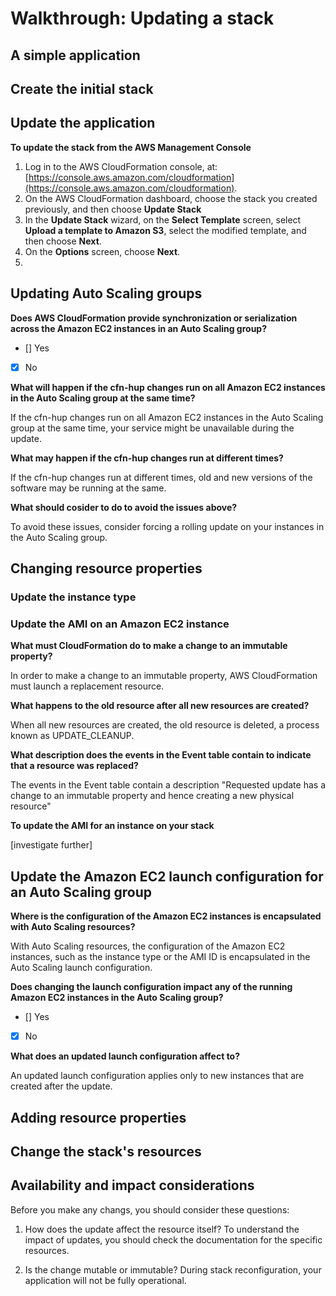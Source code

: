 # Walkthrough: Updating a stack

## A simple application

## Create the initial stack

## Update the application

**To update the stack from the AWS Management Console**

1. Log in to the AWS CloudFormation console, at:
[https://console.aws.amazon.com/cloudformation](https://console.aws.amazon.com/cloudformation).
2. On the AWS CloudFormation dashboard, choose the stack you created previously, and then choose **Update Stack**
3. In the **Update Stack** wizard, on the **Select Template** screen, select **Upload a template to Amazon S3**, select the modified template, and then choose **Next**.
4. On the **Options** screen, choose **Next**.
5. 

## Updating Auto Scaling groups

**Does AWS CloudFormation provide synchronization or serialization across the Amazon EC2 instances in an Auto Scaling group?**

- [] Yes
- [x] No

**What will happen if the cfn-hup changes run on all Amazon EC2 instances in the Auto Scaling group at the same time?**

If the cfn-hup changes run on all Amazon EC2 instances in the Auto Scaling group at the same time, your service might be unavailable during the update.

**What may happen if the cfn-hup changes run at different times?**

If the cfn-hup changes run at different times, old and new versions of the software may be running at the same.

**What should cosider to do to avoid the issues above?**

To avoid these issues, consider forcing a rolling update on your instances in the Auto Scaling group.

## Changing resource properties

### Update the instance type

### Update the AMI on an Amazon EC2 instance

**What must CloudFormation do to make a change to an immutable property?**

In order to make a change to an immutable property, AWS CloudFormation must launch a replacement resource.

**What happens to the old resource after all new resources are created?**

When all new resources are created, the old resource is deleted, a process known as UPDATE_CLEANUP.

**What description does the events in the Event table contain to indicate that a resource was replaced?**

The events in the Event table contain a description "Requested update has a change to an immutable property and hence creating a new physical resource"

**To update the AMI for an instance on your stack**

[investigate further]

## Update the Amazon EC2 launch configuration for an Auto Scaling group

**Where is the configuration of the Amazon EC2 instances is encapsulated with Auto Scaling resources?**

With Auto Scaling resources, the configuration of the Amazon EC2 instances, such as the instance type or the AMI ID is encapsulated in the Auto Scaling launch configuration.

**Does changing the launch configuration impact any of the running Amazon EC2 instances in the Auto Scaling group?**

- [] Yes
- [x] No

**What does an updated launch configuration affect to?**

An updated launch configuration applies only to new instances that are created after the update.

## Adding resource properties

## Change the stack's resources

## Availability and impact considerations

Before you make any changs, you should consider these questions:

1. How does the update affect the resource itself? To understand the impact of updates, you should check the documentation for the specific resources.

2. Is the change mutable or immutable? During stack reconfiguration, your application will not be fully operational.

